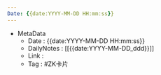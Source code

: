 ```yaml
---
Date: {{date:YYYY-MM-DD HH:mm:ss}}
---
```

- MetaData
	- Date : {{date:YYYY-MM-DD HH:mm:ss}}
	- DailyNotes : [[{{date:YYYY-MM-DD_ddd}}]]
	- Link : 
	- Tag : #ZK卡片 

